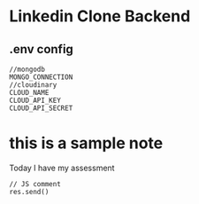 # Linkedin Clone Backend

## .env config

```JS
//mongodb
MONGO_CONNECTION
//cloudinary
CLOUD_NAME
CLOUD_API_KEY
CLOUD_API_SECRET
```

# this is a sample note

Today I have my assessment

```JS
// JS comment
res.send()
```
